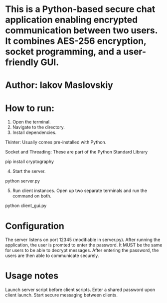 # This is a Python-based secure chat application enabling encrypted communication between two users. It combines AES-256 encryption, socket programming, and a user-friendly GUI.

# Author: Iakov Maslovskiy

# How to run: 

1. Open the terminal.
2. Navigate to the directory. 
3. Install dependencies.

Tkinter: Usually comes pre-installed with Python.

Socket and Threading: These are part of the Python Standard Library

pip install cryptography

4. Start the server. 

python server.py

5. Run client instances. Open up two separate terminals and run the command on both. 

python client_gui.py

# Configuration 

The server listens on port 12345 (modifiable in server.py).
After running the application, the user is promted to enter the password. It MUST be the same for users to be able to decrypt messages. 
After entering the password, the users are then able to communicate securely. 

# Usage notes

Launch server script before client scripts.
Enter a shared password upon client launch.
Start secure messaging between clients.
